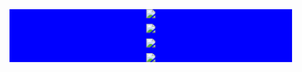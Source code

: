 <div style="width: 500px; background-color: blue; display: flex; flex-direction: column; align-items: center;">
  <img src="https://github.com/user-attachments/assets/8ed1e8ad-768f-4bf6-b749-331f4036baf3" style="margin-bottom: 10px;">
  <img src="https://github.com/user-attachments/assets/42c51b6e-844c-49f9-8447-f5437c1bc8cc" style="margin-bottom: 10px;">
  <img src="https://github.com/user-attachments/assets/93e9c8c0-9850-4d3c-9f7a-3e72c47a17fc" style="margin-bottom: 10px;">
  <img src="https://github.com/user-attachments/assets/7a47496e-a993-4f65-a4e2-e20c23a2f02c">
</div>
